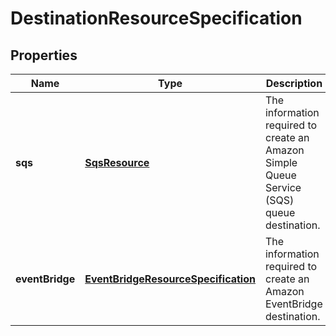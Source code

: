 
# DestinationResourceSpecification

## Properties
Name | Type | Description | Notes
------------ | ------------- | ------------- | -------------
**sqs** | [**SqsResource**](SqsResource.md) | The information required to create an Amazon Simple Queue Service (SQS) queue destination. |  [optional]
**eventBridge** | [**EventBridgeResourceSpecification**](EventBridgeResourceSpecification.md) | The information required to create an Amazon EventBridge destination. |  [optional]



